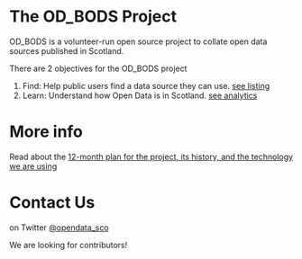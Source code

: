 # The OD_BODS Project
OD_BODS is a volunteer-run open source project to collate open data sources published in Scotland.

There are 2 objectives for the OD_BODS project
1. Find: Help public users find a data source they can use. [see listing](http://opendatascotland.github.io/the_od_bods/)
2. Learn: Understand how Open Data is in Scotland. [see analytics](http://opendatascotland.github.io/the_od_bods/analytics)

# More info
Read about the [12-month plan for the project, its history, and the technology we are using](https://github.com/OpenDataScotland/the_od_bods/wiki/CTC23:-The-origins-of-the-OD_BODS-project)

# Contact Us
on Twitter [@opendata_sco](https://twitter.com/opendata_sco) 

We are looking for contributors!

